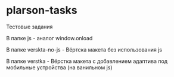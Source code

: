 # plarson-tasks
Тестовые задания

В папке js - аналог window.onload

В папке verskta-no-js - Вёртска макета без использования js

В папке verstka - Вёрстка макета с добавлением адаптива под мобильные устройства (на ванильном js)
